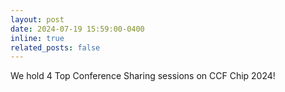```yaml
---
layout: post
date: 2024-07-19 15:59:00-0400
inline: true
related_posts: false
---
```


We hold 4 Top Conference Sharing sessions on CCF Chip 2024!

